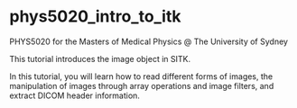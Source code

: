 # phys5020_intro_to_itk
PHYS5020 for the Masters of Medical Physics @ The University of Sydney

This tutorial introduces the image object in SITK.

In this tutorial, you will learn how to read different forms of images, the manipulation of images through array operations and image filters, and extract DICOM header information.

